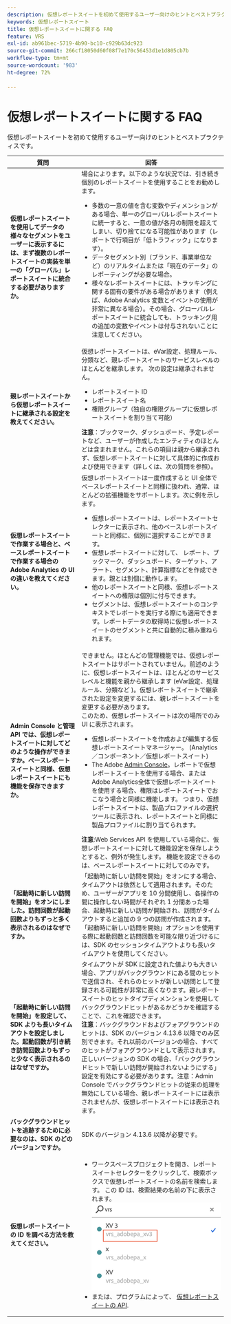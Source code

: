 ```yaml
---
description: 仮想レポートスイートを初めて使用するユーザー向けのヒントとベストプラクティスです。
keywords: 仮想レポートスイート
title: 仮想レポートスイートに関する FAQ
feature: VRS
exl-id: ab961bec-5719-4b90-bc10-c929b63dc923
source-git-commit: 266cf18050d60f08f7e170c56453d1e1d805cb7b
workflow-type: tm+mt
source-wordcount: '983'
ht-degree: 72%

---
```


# 仮想レポートスイートに関する FAQ

仮想レポートスイートを初めて使用するユーザー向けのヒントとベストプラクティスです。

| 質問 | 回答 |
| --- | --- |
| **仮想レポートスイートを使用してデータの様々なセグメントをユーザーに表示するには、まず複数のレポートスイートの実装を単一の「グローバル」レポートスイートに統合する必要がありますか。** | 場合によります。以下のような状況では、引き続き個別のレポートスイートを使用することをお勧めします。<ul><li>多数の一意の値を含む変数やディメンションがある場合、単一のグローバルレポートスイートに統一すると、一意の値が各月の制限を超えてしまい、切り捨てになる可能性があります（レポートで行項目が「低トラフィック」になります）。</li><li>データセグメント別（ブランド、事業単位など）のリアルタイムまたは「現在のデータ」のレポーティングが必要な場合。</li><li>様々なレポートスイートには、トラッキングに関する固有の要件がある場合があります（例えば、Adobe Analytics 変数とイベントの使用が非常に異なる場合）。その場合、グローバルレポートスイートに統合しても、トラッキング用の追加の変数やイベントは付与されないことに注意してください。</li></ul> |
| **親レポートスイートから仮想レポートスイートに継承される設定を教えてください。** | 仮想レポートスイートは、eVar設定、処理ルール、分類など、親レポートスイートのサービスレベルのほとんどを継承します。  次の設定は継承されません。<ul><li>レポートスイート ID</li><li>レポートスイート名 </li><li>権限グループ（独自の権限グループに仮想レポートスイートを割り当て可能）</li></ul>**注意**：ブックマーク、ダッシュボード、予定レポートなど、ユーザーが作成したエンティティのほとんどは含まれません。これらの項目は親から継承されず、仮想レポートスイートに対して具体的に作成および使用できます（詳しくは、次の質問を参照）。 |
| **仮想レポートスイートで作業する場合と、ベースレポートスイートで作業する場合の Adobe Analytics の UI の違いを教えてください。** | 仮想レポートスイートは一度作成すると UI 全体でベースレポートスイートと同様に扱われ、通常、ほとんどの拡張機能をサポートします。次に例を示します。<ul><li>仮想レポートスイートは、レポートスイートセレクターに表示され、他のベースレポートスイートと同様に、個別に選択することができます。</li><li>仮想レポートスイートに対して、 レポート、ブックマーク、ダッシュボード、ターゲット、アラート、セグメント、計算指標などを作成できます。親とは別個に動作します。</li><li>他のレポートスイートと同様、仮想レポートスイートへの権限は個別に付与できます。</li><li>セグメントは、仮想レポートスイートのコンテキストでレポートを実行する際にも適用できます。レポートデータの取得時に仮想レポートスイートのセグメントと共に自動的に積み重ねられます。</li></ul> |
| **Admin Console と管理 API では、仮想レポートスイートに対してどのような操作ができますか。ベースレポートスイートと同様、仮想レポートスイートにも機能を保存できますか。** | できません。ほとんどの管理機能では、仮想レポートスイートはサポートされていません。前述のように、仮想レポートスイートは、ほとんどのサービスレベルと機能を親から継承します (eVar設定、処理ルール、分類など )。仮想レポートスイートで継承された設定を変更するには、親レポートスイートを変更する必要があります。<br>このため、仮想レポートスイートは次の場所でのみ UI に表示されます。<ul><li>仮想レポートスイートを作成および編集する仮想レポートスイートマネージャー。 (Analytics／コンポーネント／仮想レポートスイート)</li><li>The Adobe [Admin Console](https://helpx.adobe.com/jp/enterprise/using/admin-console.html)。レポートで仮想レポートスイートを使用する場合、またはAdobe Analytics全体で仮想レポートスイートを使用する場合、権限はレポートスイートでおこなう場合と同様に機能します。 つまり、仮想レポートスイートは、製品プロファイルの選択ツールに表示され、レポートスイートと同様に製品プロファイルに割り当てられます。</li></ul>**注意**:Web Services API を使用している場合に、仮想レポートスイートに対して機能設定を保存しようとすると、例外が発生します。 機能を設定できるのは、ベースレポートスイートに対してのみです。 |
| **「起動時に新しい訪問を開始」をオンにしました。訪問回数が起動回数よりもずっと多く表示されるのはなぜですか。** | 「起動時に新しい訪問を開始」をオンにする場合、タイムアウトは依然として適用されます。そのため、ユーザーがアプリを 10 分間使用し、各操作の間に操作しない時間がそれぞれ 1 分間あった場合、起動時に新しい訪問が開始され、訪問がタイムアウトすると追加の 9 つの訪問が作成されます。「起動時に新しい訪問を開始」オプションを使用する際に起動回数と訪問回数を可能な限り近づけるには、SDK のセッションタイムアウトよりも長いタイムアウトを使用してください。 |
| **「起動時に新しい訪問を開始」を設定して、SDK よりも長いタイムアウトを設定しました。起動回数が引き続き訪問回数よりもずっと少なく表示されるのはなぜですか。** | タイムアウトが SDK に設定された値よりも大きい場合、アプリがバックグラウンドにある間のヒットで送信され、それらのヒットが新しい訪問として登録される可能性が非常に高くなります。親レポートスイートのヒットタイプディメンションを使用してバックグラウンドヒットがあるかどうかを確認することで、これを確認できます。<br>**注意**：バックグラウンドおよびフォアグラウンドのヒットは、SDK のバージョン 4.13.6 以降でのみ区別できます。それ以前のバージョンの場合、すべてのヒットがフォアグラウンドとして表示されます。正しいバージョンの SDK の場合、「バックグラウンドヒットで新しい訪問が開始されないようにする」設定を有効にする必要があります。注意：Admin Console でバックグラウンドヒットの従来の処理を無効にしている場合、親レポートスイートには表示されませんが、仮想レポートスイートには表示されます。 |
| **バックグラウンドヒットを追跡するために必要なのは、SDK のどのバージョンですか。** | SDK のバージョン 4.13.6 以降が必要です。 |
| **仮想レポートスイートの ID を調べる方法を教えてください。** | <ul><li>ワークスペースプロジェクトを開き、レポートスイートセレクターをクリックして、検索ボックスで仮想レポートスイートの名前を検索します。 この ID は、検索結果の名前の下に表示されます。<br>![仮想レポートスイート ID](assets/vrs-id.png)</li><li> または、プログラムによって、 [仮想レポートスイートの API](https://www.adobe.io/apis/experiencecloud/analytics/docs.html#!AdobeDocs/analytics-2.0-apis/master/vrs.md).</li></ul> |
